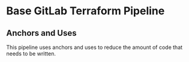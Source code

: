 # Base GitLab Terraform Pipeline

## Anchors and Uses

This pipeline uses anchors and uses to reduce the amount of code that needs to be written.
